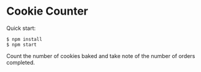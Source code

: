 # Cookie Counter

Quick start:

```
$ npm install
$ npm start
````

Count the number of cookies baked and take note of the number of orders completed.
